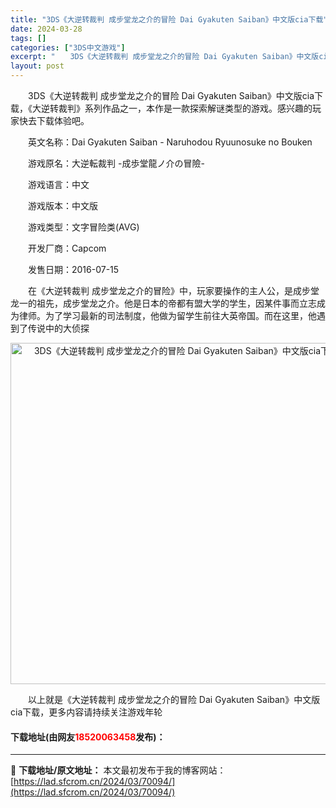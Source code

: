 ```yaml
---
title: "3DS《大逆转裁判 成步堂龙之介的冒险 Dai Gyakuten Saiban》中文版cia下载"
date: 2024-03-28
tags: []
categories: ["3DS中文游戏"]
excerpt: "　　3DS《大逆转裁判 成步堂龙之介的冒险 Dai Gyakuten Saiban》中文版cia下载，《大逆转裁判》系列作品之一，本作是一款探索解谜类型的游戏。感兴趣的玩家快去下载体验吧。 　　英文名称：Dai Gyakuten Saiban - Naruhodou Ryuunosuke no Bo&hellip;"
layout: post
---
```


 <p>　　3DS《大逆转裁判 成步堂龙之介的冒险 Dai Gyakuten Saiban》中文版cia下载，《大逆转裁判》系列作品之一，本作是一款探索解谜类型的游戏。感兴趣的玩家快去下载体验吧。</p> <p>　　英文名称：Dai Gyakuten Saiban - Naruhodou Ryuunosuke no Bouken</p> <p>　　游戏原名：大逆転裁判 -成歩堂龍ノ介の冒險-</p> <p>　　游戏语言：中文</p> <p>　　游戏版本：中文版</p> <p>　　游戏类型：文字冒险类(AVG)</p> <p>　　开发厂商：Capcom</p> <p>　　发售日期：2016-07-15</p> <p>　　在《大逆转裁判 成步堂龙之介的冒险》中，玩家要操作的主人公，是成步堂龙一的祖先，成步堂龙之介。他是日本的帝都有盟大学的学生，因某件事而立志成为律师。为了学习最新的司法制度，他做为留学生前往大英帝国。而在这里，他遇到了传说中的大侦探</p> <p align="center"><img align="" border="0" src="https://lad.sfcrom.cn/wp-content/uploads/2024/03/20240328_66054a0513178.jpg" width="546" alt="3DS《大逆转裁判 成步堂龙之介的冒险 Dai Gyakuten Saiban》中文版cia下载" /></p> <p>　　以上就是《大逆转裁判 成步堂龙之介的冒险 Dai Gyakuten Saiban》中文版cia下载，更多内容请持续关注游戏年轮</p> <p><h4>下载地址(由网友<font color="red">18520063458</font>发布)：</h4></p> 

---
📖 **下载地址/原文地址：** 本文最初发布于我的博客网站：[https://lad.sfcrom.cn/2024/03/70094/](https://lad.sfcrom.cn/2024/03/70094/)

